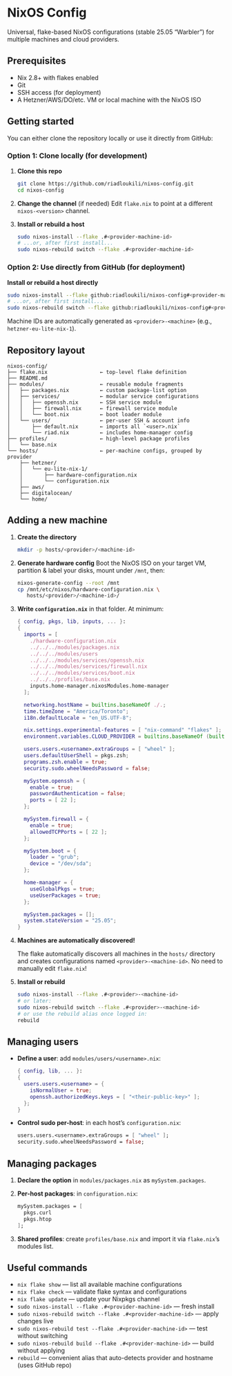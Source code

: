 # NixOS Config

Universal, flake-based NixOS configurations (stable 25.05 “Warbler”) for multiple machines and cloud providers.

## Prerequisites

* Nix 2.8+ with flakes enabled
* Git
* SSH access (for deployment)
* A Hetzner/AWS/DO/etc. VM or local machine with the NixOS ISO

## Getting started

You can either clone the repository locally or use it directly from GitHub:

### Option 1: Clone locally (for development)

1. **Clone this repo**

   ```bash
   git clone https://github.com/riadloukili/nixos-config.git
   cd nixos-config
   ```
2. **Change the channel** (if needed)
   Edit `flake.nix` to point at a different `nixos-<version>` channel.
3. **Install or rebuild a host**

   ```bash
   sudo nixos-install --flake .#<provider-machine-id>
   # ...or, after first install...
   sudo nixos-rebuild switch --flake .#<provider-machine-id>
   ```

### Option 2: Use directly from GitHub (for deployment)

**Install or rebuild a host directly**

```bash
sudo nixos-install --flake github:riadloukili/nixos-config#<provider-machine-id>
# ...or, after first install...
sudo nixos-rebuild switch --flake github:riadloukili/nixos-config#<provider-machine-id>
```

Machine IDs are automatically generated as `<provider>-<machine>` (e.g., `hetzner-eu-lite-nix-1`).

## Repository layout

```
nixos-config/
├── flake.nix                 ← top-level flake definition
├── README.md
├── modules/                  ← reusable module fragments
│   ├── packages.nix          ← custom package-list option
│   ├── services/             ← modular service configurations
│   │   ├── openssh.nix       ← SSH service module
│   │   ├── firewall.nix      ← firewall service module
│   │   └── boot.nix          ← boot loader module
│   └── users/                ← per-user SSH & account info
│       ├── default.nix       ← imports all `<user>.nix`
│       └── riad.nix          ← includes home-manager config
├── profiles/                 ← high-level package profiles
│   └── base.nix
└── hosts/                    ← per-machine configs, grouped by provider
    ├── hetzner/
    │   └── eu-lite-nix-1/
    │       ├── hardware-configuration.nix
    │       └── configuration.nix
    ├── aws/
    ├── digitalocean/
    └── home/
```

## Adding a new machine

1. **Create the directory**

   ```bash
   mkdir -p hosts/<provider>/<machine-id>
   ```
2. **Generate hardware config**
   Boot the NixOS ISO on your target VM, partition & label your disks, mount under `/mnt`, then:

   ```bash
   nixos-generate-config --root /mnt
   cp /mnt/etc/nixos/hardware-configuration.nix \
      hosts/<provider>/<machine-id>/
   ```
3. **Write `configuration.nix`** in that folder. At minimum:

   ```nix
   { config, pkgs, lib, inputs, ... }:
   {
     imports = [
       ./hardware-configuration.nix
       ../../../modules/packages.nix
       ../../../modules/users
       ../../../modules/services/openssh.nix
       ../../../modules/services/firewall.nix
       ../../../modules/services/boot.nix
       ../../../profiles/base.nix
       inputs.home-manager.nixosModules.home-manager
     ];

     networking.hostName = builtins.baseNameOf ./.;
     time.timeZone = "America/Toronto";
     i18n.defaultLocale = "en_US.UTF-8";

     nix.settings.experimental-features = [ "nix-command" "flakes" ];
     environment.variables.CLOUD_PROVIDER = builtins.baseNameOf (builtins.dirOf ./.); 

     users.users.<username>.extraGroups = [ "wheel" ];
     users.defaultUserShell = pkgs.zsh;
     programs.zsh.enable = true;
     security.sudo.wheelNeedsPassword = false;

     mySystem.openssh = {
       enable = true;
       passwordAuthentication = false;
       ports = [ 22 ];
     };

     mySystem.firewall = {
       enable = true;
       allowedTCPPorts = [ 22 ];
     };

     mySystem.boot = {
       loader = "grub";
       device = "/dev/sda";
     };

     home-manager = {
       useGlobalPkgs = true;
       useUserPackages = true;
     };

     mySystem.packages = [];
     system.stateVersion = "25.05";
   }
   ```
4. **Machines are automatically discovered!**
   
   The flake automatically discovers all machines in the `hosts/` directory and creates configurations named `<provider>-<machine-id>`. No need to manually edit `flake.nix`!

5. **Install or rebuild**

   ```bash
   sudo nixos-install --flake .#<provider>-<machine-id>
   # or later:
   sudo nixos-rebuild switch --flake .#<provider>-<machine-id>
   # or use the rebuild alias once logged in:
   rebuild
   ```

## Managing users

* **Define a user**: add `modules/users/<username>.nix`:

  ```nix
  { config, lib, ... }:
  {
    users.users.<username> = {
      isNormalUser = true;
      openssh.authorizedKeys.keys = [ "<their-public-key>" ];
    };
  }
  ```
* **Control sudo per-host**: in each host’s `configuration.nix`:

  ```nix
  users.users.<username>.extraGroups = [ "wheel" ];
  security.sudo.wheelNeedsPassword = false;
  ```

## Managing packages

1. **Declare the option** in `modules/packages.nix` as `mySystem.packages`.
2. **Per-host packages**: in `configuration.nix`:

   ```nix
   mySystem.packages = [
     pkgs.curl
     pkgs.htop
   ];
   ```
3. **Shared profiles**: create `profiles/base.nix` and import it via `flake.nix`’s modules list.

## Useful commands

* `nix flake show` — list all available machine configurations
* `nix flake check` — validate flake syntax and configurations
* `nix flake update` — update your Nixpkgs channel
* `sudo nixos-install --flake .#<provider-machine-id>` — fresh install
* `sudo nixos-rebuild switch --flake .#<provider-machine-id>` — apply changes live
* `sudo nixos-rebuild test --flake .#<provider-machine-id>` — test without switching
* `sudo nixos-rebuild build --flake .#<provider-machine-id>` — build without applying
* `rebuild` — convenient alias that auto-detects provider and hostname (uses GitHub repo)
